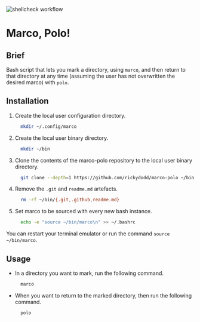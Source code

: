 ![shellcheck workflow](https://github.com/rickydodd/marco-polo/actions/workflows/push-actions.yml/badge.svg)

# Marco, Polo!
## Brief
Bash script that lets you mark a directory, using `marco`, and then return to that directory at any time (assuming the user has not overwritten the desired marco) with `polo`.

## Installation
1. Create the local user configuration directory.
   ```bash
     mkdir ~/.config/marco
   ```

2. Create the local user binary directory.
   ```bash
     mkdir ~/bin
   ```

3. Clone the contents of the marco-polo repository to the local user binary directory.
   ```bash
     git clone --depth=1 https://github.com/rickydodd/marco-polo ~/bin/
   ```

4. Remove the `.git` and `readme.md` artefacts.
   ```bash
     rm -rf ~/bin/{.git,.github,readme.md}
   ```

5. Set marco to be sourced with every new bash instance.
   ```bash
     echo -e "source ~/bin/marco\n" >> ~/.bashrc
   ```

You can restart your terminal emulator or run the command `source ~/bin/marco`.

## Usage
- In a directory you want to mark, run the following command.
  ```bash
    marco
  ```
- When you want to return to the marked directory, then run the following command.
  ```bash
    polo
  ```
